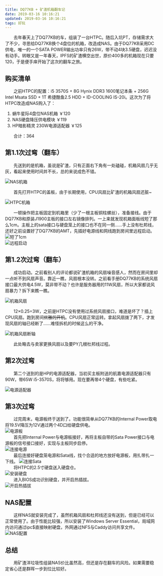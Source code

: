 ```yaml
---
title: DQ77KB + 矿渣机箱翻车记
date: 2019-03-16 10:16:21
updated: 2019-03-16 10:16:21
tags: 好玩
---
```

　　去年春天上了DQ77KB的车，组装了一台HTPC。随后入坑PT，存储需求大了不少，寻思给DQ77KB换个4盘位的机箱，改造成NAS。由于DQ77KB采用DC供电，唯一的一个SATA POWER输出功率只有26W，带不动4块3.5硬盘，迟迟没有动手。转眼又是一年春天，IPFS的矿渣横空出世，原价400多的机箱现在只要120，于是便手痒开始了这次的翻车之旅。

<!-- more --> 

购买清单
---
　　之前HTPC的配置：i5 3570S + 8G Hynix DDR3 1600笔记本条 + 256G Intel Msata SSD + 1T 希捷酷鱼2.5 HDD + ID-COOLING IS-20i。这次为了将HTPC改造成NAS购入了：

1. 蜗牛星际4盘位NAS机箱 ￥120
2. NAS硬盘降压供电模块 ￥119
3. HP暗影精灵 230W电源适配器 ￥125

　　合计：364

第1.1次过弯（翻车）
---
　　先送到的是机箱，虽说是矿渣，只有正面右下角有一处磕碰，机箱风扇几乎无灰，看起来使用时间并不长，总的来说成色不错。  

![NAS机箱](/images/NAS-Case.jpg)

　　首先打开HTPC的盖板，由于长期使用，CPU风扇比矿渣的机箱风扇还脏~  

![HTPC机箱](/images/HTPC-Case.jpg)

　　一顿操作把主板固定到机箱里（少了一根主板铜柱螺丝），准备接线。由于DQ77KB和原装J1900主板的接口左右镜像排列。一上来就发现机箱面板线短了那么1cm。主板上的sata接口与硬盘笼上的接口也不在同一侧……手上没有杜邦线，还好之前设置好了DQ77KB的AMT，先插好电源线和网线跑到房间里远程启动。  
![短了1cm](/images/front-panel.jpg)  
![远程启动](/images/AMT-power-up.jpg)  

第1.2次过弯（翻车）
---
　　成功启动。之前看别人的评论都说矿渣机箱的风扇噪音感人，然而在房间里却一点听不到风扇声音。靠近一瞧，风扇根本没转。之前看手册DQ77KB的系统风扇接口最大供电4.5W，莫非带不动？也许是服务器用的11W风扇，所以大家都说风扇暴力？拆下来瞧一瞧。  

![机箱风扇](/images/case-fan.jpg)  

　　12×0.25=3W，之前是HTPC没有使用过系统风扇接口，难道是坏了？插上CPU风扇。跑到房间~~优雅的开机~~。CPU风扇正常运转。拿起风扇拨了两下，才发现风扇的轴已经断了……难怪拆机的时候这么的干净。  

![机箱风扇断轴](/images/case-fan2.jpg)  

　　此处略去与卖家更换风扇以及要PY几根杜邦线过程。

第2次过弯
---
　　第二个送到的是HP的电源适配器，当初买主板附送的航嘉电源适配器只有90W，带65W i5-3570S，将将够用。现在要再带4个硬盘，有些吃紧。  

![电源适配器](/images/DC-Power-Adapter.jpg)  

第3次过弯
---
　　过完周末，电源板终于送到了。功能很简单从DQ77KB的Internal Power取电将19.5V降压为12V通过两个4D口给硬盘供电。  
![电源板](/images/Power-Board.jpg)  
　　首先把Internal Power与电源板接好，再将主板自带的Sata Power接口与电源板的信号接口接好，实现与主板同步启停。  
![连接电源](/images/Connect-Power-Cable.jpg)  
　　最后连接好硬盘笼电源和Sata线，找个合适的地方放好电源板，用扎带扎一下线。
![连接Sata](/images/Connect-Sata-Cable.jpg)  
　　将HTPC的2.5寸硬盘送入硬盘仓。  
![安装硬盘](/images/Install-HDD.jpg)  
　　进入BIOS成功识别硬盘，并开启热插拔。  
![开启热插拔](/images/Hot-Plug.jpg)  

NAS配置
---
　　这样NAS就安装完成了，虽然机箱风扇和杜邦线还没有送到，但是已经可以正常使用了。由于性能比较强，所以安装了Windows Server Essential，局域网内访问通过ipc$直接映射硬盘，外网通过NFS与Caddy访问共享文件。
![NAS配置](/images/NAS-Configuration.jpg)  

总结
---
　　用矿渣洋垃圾性组装NAS价比虽然高，但还是存在翻车的风险。如果需要稳定省心还是群晖一步到位比较好。